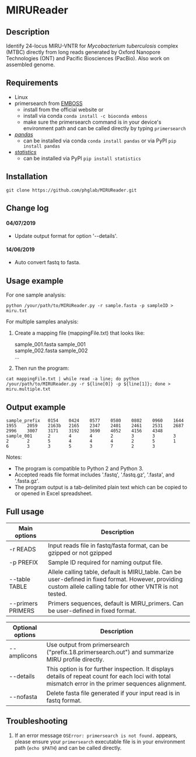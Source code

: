# MIRUReader

## Description

Identify 24-locus MIRU-VNTR for *Mycobacterium tuberculosis* complex (MTBC) directly from long reads generated by Oxford Nanopore Technologies (ONT) and Pacific Biosciences (PacBio). Also work on assembled genome.

## Requirements

* Linux
* primersearch from [EMBOSS](http://emboss.sourceforge.net/download/)
   * install from the official website or
   * install via conda `conda install -c bioconda emboss`
   * make sure the primersearch command is in your device's environment path and can be called directly by typing `primersearch`
* [*pandas*](https://pandas.pydata.org/) 
   * can be installed via conda `conda install pandas` or via PyPI `pip install pandas`
* [*statistics*](https://pypi.org/project/statistics/)
   * can be installed via PyPI `pip install statistics`

## Installation

`git clone https://github.com/phglab/MIRUReader.git`

## Change log
#### 04/07/2019
- Update output format for option '--details'.

#### 14/06/2019
- Auto convert fastq to fasta.

## Usage example

For one sample analysis:
```
python /your/path/to/MIRUReader.py -r sample.fasta -p sampleID > miru.txt
```

For multiple samples analysis:
1. Create a mapping file (mappingFile.txt) that looks like:

    sample_001.fasta sample_001 \
    sample_002.fasta sample_002 \
    ...

2. Then run the program:
```
cat mappingFile.txt | while read -a line; do python /your/path/to/MIRUReader.py -r ${line[0]} -p ${line[1]}; done > miru.multiple.txt
```

## Output example

```
sample_prefix   0154    0424    0577    0580    0802    0960    1644    1955    2059    2163b   2165    2347    2401    2461    2531    2687    2996    3007    3171    3192    3690    4052    4156    4348
sample_001      2       4       4       2       3       3       3       2       2       5       4       4       4       2       5       1       6       3       3       5       3       7       2       3
```

Notes:
* The program is compatible to Python 2 and Python 3.
* Accepted reads file format includes '.fastq', '.fastq.gz', '.fasta', and '.fasta.gz'.
* The program output is a tab-delimited plain text which can be copied to or opened in Excel spreadsheet.

## Full usage

| Main options | Description |
| ------------ | ----------- |
| -r READS | Input reads file in fastq/fasta format, can be gzipped or not gzipped |
| -p PREFIX | Sample ID required for naming output file. |
| --table TABLE | Allele calling table, default is MIRU_table. Can be user-defined in fixed format. However, providing custom allele calling table for other VNTR is not tested. |
| --primers PRIMERS | Primers sequences, default is MIRU_primers. Can be user-defined in fixed format. |


| Optional options | Description |
| ---------------- | ----------- |
| --amplicons | Use output from primersearch ("prefix.18.primersearch.out") and summarize MIRU profile directly. |
| --details | This option is for further inspection. It displays details of repeat count for each loci with total mismatch error in the primer sequences alignment. |
| --nofasta | Delete fasta file generated if your input read is in fastq format. |

## Troubleshooting

1. If an error message `OSError: primersearch is not found.` appears, please ensure your `primersearch` executable file is in your environment path (`echo $PATH`) and can be called directly. 
